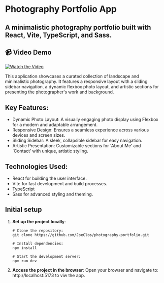﻿# Photography Portfolio App

## A minimalistic photography portfolio built with React, Vite, TypeScript, and Sass.

## 📹 Video Demo

[![Watch the Video](https://img.youtube.com/vi/YOUR_VIDEO_ID/maxresdefault.jpg)](https://youtu.be/m9kqbh_YfJw)




This application showcases a curated collection of landscape and minimalistic photography. It features a responsive layout with a sliding sidebar navigation, a dynamic flexbox photo layout, and artistic sections for presenting the photographer's work and background.

## Key Features:

- Dynamic Photo Layout: A visually engaging photo display using Flexbox for a modern and adaptable arrangement.
- Responsive Design: Ensures a seamless experience across various devices and screen sizes.
- Sliding Sidebar: A sleek, collapsible sidebar for easy navigation.
- Artistic Presentation: Customizable sections for 'About Me' and 'Contact' with unique, artistic styling.

## Technologies Used:

 - React for building the user interface.
 - Vite for fast development and build processes.
 - TypeScript
 - Sass for advanced styling and theming.

## Initial setup
 1. **Set up the project locally**:
    
    ```
    # Clone the repository:
    git clone https://github.com/JoeClos/photography-portfolio.git
    
    # Install dependencies:
    npm install
    
    # Start the development server:
    npm run dev
    ```
3. **Access the project in the browser**: Open your browser and navigate to: http://localhost:5173 to viw the app.

